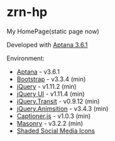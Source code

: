 # zrn-hp
My HomePage(static page now)

Developed with [Aptana 3.6.1](http://www.aptana.com/products/studio3/download.html)

Environment:
* [Aptana](http://www.aptana.com/products/studio3/download.html) - v3.6.1
* [Bootstrap](http://getbootstrap.com/) - v3.3.4 (min)
* [jQuery](https://jquery.com/) - v1.11.2 (min)
* [jQuery UI](https://jqueryui.com/) - v1.11.4 (min)
* [jQuery.Transit](http://ricostacruz.com/jquery.transit/) - v0.9.12 (min)
* [jQuery.Animsition](http://git.blivesta.com/animsition/) - v3.4.3 (min)
* [Captioner.js](http://francodacosta.com/captionerjs/) - v1.0.3 (min)
* [Masonry](http://masonry.desandro.com/) - v3.2.2 (min)
* [Shaded Social Media Icons](http://www.designbolts.com/2013/09/08/40-free-shaded-social-media-icons/) 
